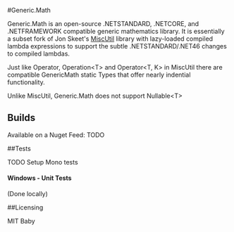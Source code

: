 #Generic.Math

Generic.Math is an open-source .NETSTANDARD, .NETCORE, and .NETFRAMEWORK compatible generic mathematics library. It is essentially a subset fork of Jon Skeet's [MiscUtil](http://www.yoda.arachsys.com/csharp/miscutil/) library with lazy-loaded compiled lambda expressions to support the subtle .NETSTANDARD/.NET46 changes to compiled lambdas.

Just like Operator, Operation\<T\> and Operator\<T, K\> in MiscUtil there are compatible GenericMath static Types that offer nearly indential functionality.

Unlike MiscUtil, Generic.Math does not support Nullable\<T\>

## Builds

Available on a Nuget Feed: TODO

##Tests

TODO Setup Mono tests

#### Windows - Unit Tests

(Done locally)

##Licensing

MIT Baby
